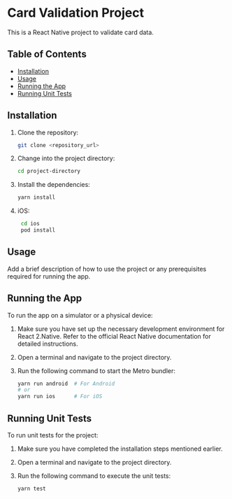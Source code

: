 # Card Validation Project

This is a React Native project to validate card data.

## Table of Contents

- [Installation](#installation)
- [Usage](#usage)
- [Running the App](#running-the-app)
- [Running Unit Tests](#running-unit-tests)

## Installation

1. Clone the repository:

   ```bash
   git clone <repository_url>
   ```

2. Change into the project directory:

   ```bash
   cd project-directory
   ```

3. Install the dependencies:

   ```bash
   yarn install
   ```

4. iOS:

   ```bash
    cd ios
    pod install
   ```

## Usage

Add a brief description of how to use the project or any prerequisites required for running the app.

## Running the App

To run the app on a simulator or a physical device:

1. Make sure you have set up the necessary development environment for React 2.Native. Refer to the official React Native documentation for detailed instructions.

2. Open a terminal and navigate to the project directory.

3. Run the following command to start the Metro bundler:

   ```bash
   yarn run android  # For Android
   # or
   yarn run ios      # For iOS
   ```

## Running Unit Tests

To run unit tests for the project:

1. Make sure you have completed the installation steps mentioned earlier.

2. Open a terminal and navigate to the project directory.

3. Run the following command to execute the unit tests:

   ```bash
   yarn test
   ```
